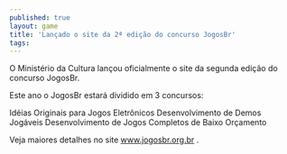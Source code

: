 ```yaml
---
published: true
layout: game
title: 'Lançado o site da 2ª edição do concurso JogosBr'
tags: 
---
```

O Ministério da Cultura lançou oficialmente o site da segunda edição do concurso JogosBr.

Este ano o JogosBr estará dividido em 3 concursos:

Idéias Originais para Jogos Eletrônicos
Desenvolvimento de Demos Jogáveis
Desenvolvimento de Jogos Completos de Baixo Orçamento

Veja maiores detalhes no site <a href="http://www.jogosbr.org.br" target="_blank">www.jogosbr.org.br</a>
 .
